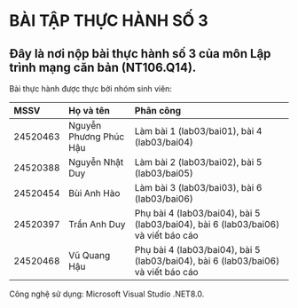 <h1>BÀI TẬP THỰC HÀNH SỐ 3</h1>

<h2>Đây là nơi nộp bài thực hành số 3 của môn Lập trình mạng căn bản (NT106.Q14).</h2>

Bài thực hành được thực bởi nhóm sinh viên:

|MSSV|Họ và tên|Phân công|
|:----|:-------|:-------------------------|
|24520463|Nguyễn Phương Phúc Hậu|Làm bài 1 (lab03/bai01), bài 4 (lab03/bai04)|
|24520388|Nguyễn Nhật Duy|Làm bài 2 (lab03/bai02), bài 5 (lab03/bai05)|
|24520454|Bùi Anh Hào|Làm bài 3 (lab03/bai03), bài 6 (lab03/bai06)|
|24520397|Trần Anh Duy|Phụ bài 4 (lab03/bai04), bài 5 (lab03/bai04), bài 6 (lab03/bai06) và viết báo cáo|
|24520468|Vũ Quang Hậu|Phụ bài 4 (lab03/bai04), bài 5 (lab03/bai04), bài 6 (lab03/bai06) và viết báo cáo|

Công nghệ sử dụng: Microsoft Visual Studio .NET8.0.
